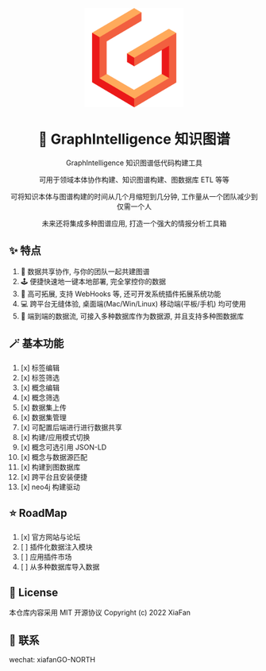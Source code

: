 <div align="center">
<img height="200px" src="https://github.com/SOVLOOKUP/GraphIntelligence/raw/master/static/icon.png"/>
<h1>🚀 GraphIntelligence 知识图谱</h1>
<p>
GraphIntelligence 知识图谱低代码构建工具
</p>
 <p>
可用于领域本体协作构建、知识图谱构建、图数据库 ETL 等等
</p>
<p>
可将知识本体与图谱构建的时间从几个月缩短到几分钟, 工作量从一个团队减少到仅需一个人
</p>
<p>
未来还将集成多种图谱应用, 打造一个强大的情报分析工具箱
</p>
</div>

## ✨ 特点

1. 🙌 数据共享协作, 与你的团队一起共建图谱
2. 🕹 便捷快速地一键本地部署, 完全掌控你的数据
3. 🧩 高可拓展, 支持 WebHooks 等, 还可开发系统插件拓展系统功能
4. 💻 跨平台无缝体验, 桌面端(Mac/Win/Linux) 移动端(平板/手机) 均可使用
5. 🔭 端到端的数据流, 可接入多种数据库作为数据源, 并且支持多种图数据库


## 🪄 基本功能

1. [x] 标签编辑
2. [x] 标签筛选
3. [x] 概念编辑
4. [x] 概念筛选
5. [x] 数据集上传 
6. [x] 数据集管理
7. [x] 可配置后端进行进行数据共享
8. [x] 构建/应用模式切换
9. [x] 概念可选引用 JSON-LD
10. [x] 概念与数据源匹配
11. [x] 构建到图数据库
12. [x] 跨平台且安装便捷
13. [x] neo4j 构建驱动

## ⭐ RoadMap

1. [x] 官方网站与论坛
2. [ ] 插件化数据注入模块
3. [ ] 应用插件市场
4. [ ] 从多种数据库导入数据

## 📝 License

本仓库内容采用 MIT 开源协议
Copyright (c) 2022 XiaFan

## 💬 联系

wechat: xiafanGO-NORTH
